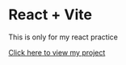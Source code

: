 # React + Vite
<p>This is only for my react practice </p>
<p><a href=" https://omchy34.github.io/React-Weather-App/">Click here to view my project </a> </p>
 
